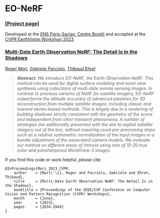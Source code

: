 # EO-NeRF

### [[Project page]](https://rogermm14.github.io/eonerf)

Developed at the [ENS Paris-Saclay, Centre Borelli](https://www.centreborelli.fr/) and accepted at the [CVPR EarthVision Workshop 2023](https://www.grss-ieee.org/events/earthvision-2023/).

### [Multi-Date Earth Observation NeRF: The Detail Is in the Shadows](https://openaccess.thecvf.com/content/CVPR2023W/EarthVision/papers/Mari_Multi-Date_Earth_Observation_NeRF_The_Detail_Is_in_the_Shadows_CVPRW_2023_paper.pdf)
*[Roger Marí](https://scholar.google.com/citations?user=TgpSmIsAAAAJ&hl=en), 
[Gabriele Facciolo](http://dev.ipol.im/~facciolo/),
[Thibaud Ehret](https://tehret.github.io/)*

> **Abstract:** *We introduce EO-NeRF, the Earth Observation NeRF. This method can be used for digital surface modeling and novel view synthesis using collections of multi-date remote sensing images. In contrast to previous variants of NeRF for satellite imagery, EO-NeRF outperforms the altitude accuracy of advanced pipelines for 3D reconstruction from multiple satellite images, including classic and learned stereo-based methods. This is largely due to a rendering of building shadows strictly consistent with the geometry of the scene and independent from other transient phenomena. A number of strategies are additionally presented with the aim to exploit satellite imagery out of the box, without requiring usual pre-processing steps such as a relative radiometric normalization of the input images or a bundle adjustment of the associated camera models. We evaluate our method on different areas of interest using sets of 10-20 true color and pansharpened WorldView-3 images.*

If you find this code or work helpful, please cite:
```
@InProceedings{Mari_2023_CVPR,
    author    = {Mar{\'\i}, Roger and Facciolo, Gabriele and Ehret, Thibaud},
    title     = {Multi-Date Earth Observation NeRF: The Detail Is in the Shadows},
    booktitle = {Proceedings of the IEEE/CVF Conference on Computer Vision and Pattern Recognition (CVPR) Workshops},
    month     = {June},
    year      = {2023},
    pages     = {2034-2044}
}
```
